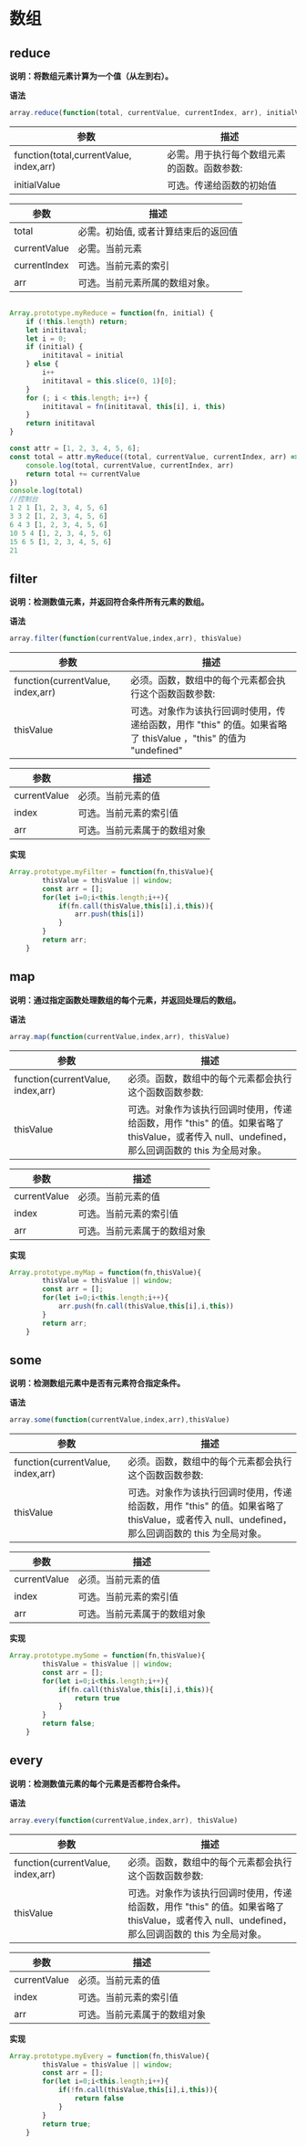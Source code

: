 # 数组

## reduce

**说明：将数组元素计算为一个值（从左到右）。**

**语法**
```js
array.reduce(function(total, currentValue, currentIndex, arr), initialValue)
```

|  参数   | 描述  |
|  ----  | ----  |
| function(total,currentValue, index,arr)  | 必需。用于执行每个数组元素的函数。函数参数: |
| initialValue  | 可选。传递给函数的初始值 |

|  参数   | 描述  |
|  ----  | ----  |
| total  | 必需。初始值, 或者计算结束后的返回值 |
| currentValue  | 必需。当前元素 |
| currentIndex  | 可选。当前元素的索引 |
| arr  | 可选。当前元素所属的数组对象。 |

```javascript

Array.prototype.myReduce = function(fn, initial) {
	if (!this.length) return;
	let inititaval;
	let i = 0;
	if (initial) {
		inititaval = initial
	} else {
		i++
		inititaval = this.slice(0, 1)[0];
	}
	for (; i < this.length; i++) {
		inititaval = fn(inititaval, this[i], i, this)
	}
	return inititaval
}

const attr = [1, 2, 3, 4, 5, 6];
const total = attr.myReduce((total, currentValue, currentIndex, arr) => {
	console.log(total, currentValue, currentIndex, arr)
	return total += currentValue
})
console.log(total)
//控制台
1 2 1 [1, 2, 3, 4, 5, 6]
3 3 2 [1, 2, 3, 4, 5, 6]
6 4 3 [1, 2, 3, 4, 5, 6]
10 5 4 [1, 2, 3, 4, 5, 6]
15 6 5 [1, 2, 3, 4, 5, 6]
21

```

## filter

**说明：检测数值元素，并返回符合条件所有元素的数组。**

**语法**
```js
array.filter(function(currentValue,index,arr), thisValue)
```

|  参数   | 描述  |
|  ----  | ----  |
| function(currentValue, index,arr)  | 必须。函数，数组中的每个元素都会执行这个函数函数参数: |
| thisValue  | 可选。对象作为该执行回调时使用，传递给函数，用作 "this" 的值。如果省略了 thisValue ，"this" 的值为 "undefined" |

|  参数   | 描述  |
|  ----  | ----  |
| currentValue  | 必须。当前元素的值 |
| index  | 可选。当前元素的索引值 |
| arr  | 可选。当前元素属于的数组对象 |

**实现**
```js
Array.prototype.myFilter = function(fn,thisValue){
		thisValue = thisValue || window;
		const arr = [];
		for(let i=0;i<this.length;i++){
			if(fn.call(thisValue,this[i],i,this)){
				arr.push(this[i])
			}
		}
		return arr;
	}
```


## map

**说明：通过指定函数处理数组的每个元素，并返回处理后的数组。**

**语法**
```js
array.map(function(currentValue,index,arr), thisValue)
```

|  参数   | 描述  |
|  ----  | ----  |
| function(currentValue, index,arr)	  | 必须。函数，数组中的每个元素都会执行这个函数函数参数: |
| thisValue  | 可选。对象作为该执行回调时使用，传递给函数，用作 "this" 的值。如果省略了 thisValue，或者传入 null、undefined，那么回调函数的 this 为全局对象。 |

|  参数   | 描述  |
|  ----  | ----  |
| currentValue  | 必须。当前元素的值 |
| index  | 可选。当前元素的索引值 |
| arr  | 可选。当前元素属于的数组对象 |

**实现**
```js
Array.prototype.myMap = function(fn,thisValue){
		thisValue = thisValue || window;
		const arr = [];
		for(let i=0;i<this.length;i++){
			arr.push(fn.call(thisValue,this[i],i,this))
		}
		return arr;
	}
```



## some

**说明：检测数组元素中是否有元素符合指定条件。**

**语法**
```js
array.some(function(currentValue,index,arr),thisValue)
```

|  参数   | 描述  |
|  ----  | ----  |
| function(currentValue, index,arr)	  | 必须。函数，数组中的每个元素都会执行这个函数函数参数: |
| thisValue  | 可选。对象作为该执行回调时使用，传递给函数，用作 "this" 的值。如果省略了 thisValue，或者传入 null、undefined，那么回调函数的 this 为全局对象。 |

|  参数   | 描述  |
|  ----  | ----  |
| currentValue  | 必须。当前元素的值 |
| index  | 可选。当前元素的索引值 |
| arr  | 可选。当前元素属于的数组对象 |

**实现**
```js
Array.prototype.mySome = function(fn,thisValue){
		thisValue = thisValue || window;
		const arr = [];
		for(let i=0;i<this.length;i++){
			if(fn.call(thisValue,this[i],i,this)){
				return true
			}
		}
		return false;
	}
```

## every

**说明：检测数值元素的每个元素是否都符合条件。**

**语法**
```js
array.every(function(currentValue,index,arr), thisValue)
```

|  参数   | 描述  |
|  ----  | ----  |
| function(currentValue, index,arr)	  | 必须。函数，数组中的每个元素都会执行这个函数函数参数: |
| thisValue  | 可选。对象作为该执行回调时使用，传递给函数，用作 "this" 的值。如果省略了 thisValue，或者传入 null、undefined，那么回调函数的 this 为全局对象。 |

|  参数   | 描述  |
|  ----  | ----  |
| currentValue  | 必须。当前元素的值 |
| index  | 可选。当前元素的索引值 |
| arr  | 可选。当前元素属于的数组对象 |

**实现**

```js
Array.prototype.myEvery = function(fn,thisValue){
		thisValue = thisValue || window;
		const arr = [];
		for(let i=0;i<this.length;i++){
			if(!fn.call(thisValue,this[i],i,this)){
				return false
			}
		}
		return true;
	}
```